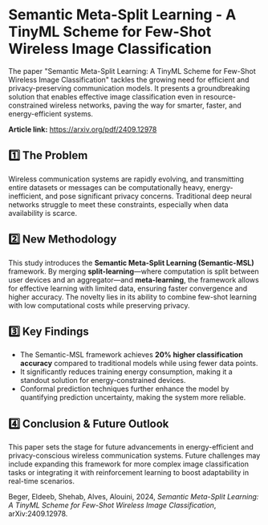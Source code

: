 # Semantic Meta-Split Learning - A TinyML Scheme for Few-Shot Wireless Image Classification

The paper "Semantic Meta-Split Learning: A TinyML Scheme for Few-Shot Wireless Image Classification" tackles the growing need for efficient and privacy-preserving communication models. It presents a groundbreaking solution that enables effective image classification even in resource-constrained wireless networks, paving the way for smarter, faster, and energy-efficient systems. 

**Article link:** https://arxiv.org/pdf/2409.12978

## 1️⃣ The Problem

Wireless communication systems are rapidly evolving, and transmitting entire datasets or messages can be computationally heavy, energy-inefficient, and pose significant privacy concerns. Traditional deep neural networks struggle to meet these constraints, especially when data availability is scarce.

## 2️⃣ New Methodology

This study introduces the **Semantic Meta-Split Learning (Semantic-MSL)** framework. By merging **split-learning**—where computation is split between user devices and an aggregator—and **meta-learning**, the framework allows for effective learning with limited data, ensuring faster convergence and higher accuracy. The novelty lies in its ability to combine few-shot learning with low computational costs while preserving privacy.

## 3️⃣ Key Findings

- The Semantic-MSL framework achieves **20% higher classification accuracy** compared to traditional models while using fewer data points.
- It significantly reduces training energy consumption, making it a standout solution for energy-constrained devices.
- Conformal prediction techniques further enhance the model by quantifying prediction uncertainty, making the system more reliable.

## 4️⃣ Conclusion & Future Outlook

This paper sets the stage for future advancements in energy-efficient and privacy-conscious wireless communication systems. Future challenges may include expanding this framework for more complex image classification tasks or integrating it with reinforcement learning to boost adaptability in real-time scenarios.

Beger, Eldeeb, Shehab, Alves, Alouini, 2024, *Semantic Meta-Split Learning: A TinyML Scheme for Few-Shot Wireless Image Classification*, arXiv:2409.12978. 


